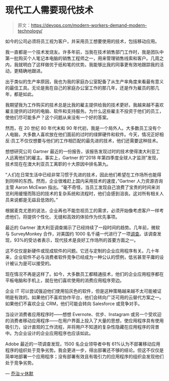 # 现代工人需要现代技术

> 原文：<https://devops.com/modern-workers-demand-modern-technology/>

如今的公司必须将员工视为客户，并采用员工想要使用的技术，包括移动应用。

我一直都是一个技术发烧友。许多年前，当我在技术销售部门工作时，我是团队中第一批购买个人笔记本电脑的销售工程师之一，用来管理销售线索和客户。几周之内，我就明白了这样做优于纸和笔的优势。我能够比我的同事更有效地跟踪我的活动，更精确地跟进。

出于类似的生产率原因，我也为我的家庭办公室配备了从生产率角度来看最有意义的最佳工具。无论是我在自己的家庭办公室工作的那几年，还是作为雇员的那几年，都是如此。

我期望我为工作购买的技术总是比我的雇主提供给我的技术更好。我越来越不喜欢雇主提供的过时的电脑、软件和支持服务。为什么这些雇主不投资于他们的员工，使他们尽可能多产？这个问题从来没有一个好的答案。

然而，在 20 世纪 80 年代末和 90 年代初，我是一个局外人。大多数员工没有个人电脑，大多数人喜欢放在他们面前的过时的绿屏硬件和软件。今天，情况正好相反:员工不仅仅想要与他们的工作相匹配的最先进的技术，他们还需要这种技术。

想想研究公司 Gartner 最近的一份报告，该报告发现过时的技术使得澳大利亚工人远离他们的雇主。事实上，Gartner 的“2018 年第四季度全球人才监测”发现，技术现在在澳大利亚员工离职的十大原因中排名第九。

“人们在日常生活中已经非常习惯于先进的技术，因此他们希望在工作场所也能得到同样的东西。然而，企业很难赶上国内采用技术的速度，”Gartner 人力资源咨询主管 Aaron McEwan 指出。“毫不奇怪，当员工发现自己浪费了宝贵的时间来浏览利用缓慢而陈旧的技术的复杂系统和流程时，他们会感到沮丧。这对所有相关人员来说都是无益且低效的。”

根据麦克尤恩的说法，企业再也不能忽视员工的需求，必须开始像考虑客户一样考虑他们，将提供个性化、无缝和高效的体验作为优先事项。

最近的 Gartner 澳大利亚调查揭示了已经持续了一段时间的趋势。几年前，微软与 SurveyMonkey 合作，对美国约 1000 名千禧一代进行了一项[调查](https://www.cio.com/article/3082775/millennials-are-shaking-up-workplace-communication.html?nsdr=true)。该调查发现，93%的受访者表示，现代技术是良好工作场所的首要方面之一。

这不仅仅是新硬件或现成软件的问题。它还与定制的企业应用程序有关。几十年来，企业软件不必与消费者软件竞争已经成为一种公认的惯例，低劣甚至平庸的设计被认为是可以接受的。

现在情况不再是这样了。如今，大多数员工都精通技术，他们的企业应用程序都在平板电脑和手机上，就在他们喜欢使用的消费应用程序旁边。

企业 IT 可以尝试强迫他们使用铅灰色的软件，但是这种策略越来越不太可能被证明是有效的。如果他们不喜欢协作平台，他们会转向广泛可用的云替代方案之一。如果他们不喜欢企业 CRM，他们可能会转向 Salesforce 或竞争对手。

当设计消费者应用程序时——想想 Evernote、优步、Instagram 或另一个受欢迎的消费者移动应用程序——在用户界面上投入了大量的思想，使应用程序具有使用吸引力，设计直观的工作流程，并将用户不知道的复杂性隐藏在应用程序的背景中。为企业设计的企业应用程序也应该如此。

Adobe 最近的一项调查发现，1500 名企业领导者中有 61%认为不部署移动应用程序的组织处于竞争劣势。我会更进一步，得出部署还不够的结论。但这不仅仅是简单地部署一个应用程序；没有部署有效且有吸引力的应用程序的组织会发现他们处于竞争劣势。

— [乔治·v·休默](https://devops.com/author/george-hulme/)